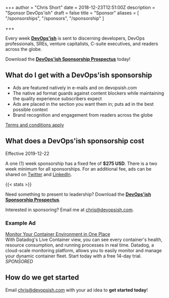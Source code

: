 +++
author = "Chris Short"
date = 2018-12-23T12:51:00Z
description = "Sponsor DevOps'ish"
draft = false
title = "Sponsor"
aliases = [
    "/sponsorships",
    "/sponsors",
    "/sponsorship"
]

+++

Every week [**DevOps'ish**](/) is sent to discerning developers, DevOps professionals, SREs, venture capitalists, C-suite executives, and readers across the globe.

Download the [**DevOps'ish Sponsorship Prospectus**](/sponsor/DevOps'ish_Sponsorship_Prospectus.pdf) today!

## What do I get with a DevOps'ish sponsorship

* Ads are featured natively in e-mails and on devopsish.com
* The native ad format guards against content blockers while maintaining the quality experience subscribers expect
* Ads are placed in the section you want them in; puts ad in the best possible context
* Brand recognition and engagement from readers across the globe

[Terms and conditions apply](https://devopsish.com/terms/)

## What does a DevOps'ish sponsorship cost

Effective 2019-12-22

A one (1) week sponsorship has a fixed fee of **$275 USD**. There is a two week minimum for all sponsorships. For an additional fee, ads can be shared on [Twitter](https://twitter.com/ChrisShort) and [LinkedIn](https://linkedin.com/in/thechrisshort/).

{{< stats >}}

Need something to present to leadership? Download the [**DevOps'ish Sponsorship Prospectus**](/sponsor/DevOps'ish_Sponsorship_Prospectus.pdf).

Interested in sponsoring? Email me at [chris@devopsish.com](mailto:chris@devopsish.com).

### Example Ad

[Monitor Your Container Environment in One Place](https://www.datadoghq.com/dg/monitor/containers/?utm_source=Advertisement&utm_medium=Advertisement&utm_campaign=DevOpsish-Newsletter04&utm_content=Containers)  
With Datadog's Live Container view, you can see every container's health, resource consumption, and running processes in real time. Datadog, a cloud-scale monitoring platform, allows you to easily monitor and manage your dynamic container fleet. Start today with a free 14-day trial. *SPONSORED*

## How do we get started

Email [chris@devopsish.com](mailto:chris@devopsish.com) with your ad idea to **get started today**!
